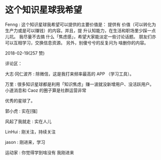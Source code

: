 # 这个知识星球我希望

Fenng : 这个知识星球我希望可以提供的主要价值是： 提供有 价值（可以转化为生产力或是可以赚钱）的内容。并且，提 升认知能力，在生活和职场里少踩一点儿坑。 我尽量不去搞 什么「焦虑感」，希望大家能淡定一些讨论话题。 朋友们亦 可以互相学习，交换信息资源。 另外，别傻兮兮的反复问为 啥删你的内容。

2018-02-19(257 赞)

评论区：

大志·冈仁波齐 : 除微信，这是我打来频率最高的 APP （学习工具）。

万里 : 很多知识星球都是利用「知识焦虑」赚一波就没新增用户、没活跃用户。 小道消息和 Caoz 的圈子算是社群运营非常

优秀的星球了。

郭小虎 : 实在[强]

风起了我就走 : 实在人儿

LinHui : 刚关注，持续关注

jason : 刚进来，学习

运动家 : 你觉得学到啥没有 我刚进来